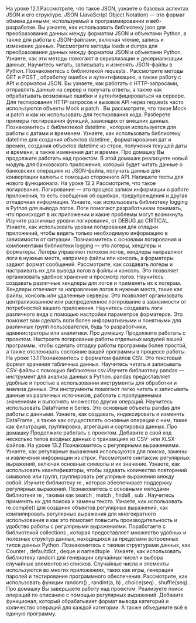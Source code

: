 На уроке 12.1
Рассмотрите, что такое JSON, узнаете о базовых аспектах JSON и его структуре. JSON (JavaScript Object Notation) — это формат обмена данными, используемый в программировании и веб-разработке. Вы узнаете, как использовать библиотеку 
json
 для преобразования данных между форматом JSON и объектами Python, а также для работы с JSON-файлами, включая чтение, запись и изменение данных.
Рассмотрите методы 
loads
 и 
dumps
 для преобразования данных между форматом JSON и объектами Python. Узнаете, как эти методы помогают в сериализации и десериализации данных. Научитесь читать, записывать и изменять JSON-файлы в Python.
Познакомитесь с библиотекой 
requests
. Рассмотрите методы 
GET
 и 
POST
, обработку ошибок и аутентификацию, а также работу с API и форматом JSON. Вы узнаете, как работать с HTTP-запросами, отправлять данные на сервер и получать ответы, а также как обрабатывать возможные ошибки и аутентифицироваться на сервере.
Для тестирования HTTP-запросов и вызовов API через 
requests
 часто используются объекты 
Mock
 и 
patch
. Вы рассмотрите, что такое 
Mock
 и 
patch
 и как их использовать для тестирования кода. Разберете примеры тестирования функций, зависящих от внешних данных.
Познакомитесь с библиотекой 
datetime
, которая используется для работы с датами и временем. Узнаете, как использовать библиотеку 
datetime
 для создания объектов 
datetime
, форматирования дат и времен, создания объектов 
datetime
 из строк, получения текущей даты и времени, а также изменения дат и времен.
Про домашку
Вы продолжите работать над проектом. В этой домашке реализуете новый модуль для банковского приложения, который будет читать данные о банковских операциях из JSON-файла, получать данные для конвертации валюты с помощью стороннего API. Напишете тесты для нового функционала.
На уроке 12.2
Рассмотрите, что такое логирование. Логирование — это процесс записи информации о работе приложения, то есть сообщения об ошибках, предупреждения и другая отладочная информация.
 Узнаете, как использовать библиотеку logging
 в Python для вывода логов. Логи помогают разработчикам понимать, что происходит в их приложении и какие проблемы могут возникнуть.
Изучите различные уровни логирования, от 
DEBUG до CRITICAL. Узнаете, как использовать уровни логирования для отладки приложений, чтобы видеть только необходимую информацию в зависимости от ситуации.
Познакомитесь с основами логирования и компонентами библиотеки 
logging
 — это логеры, хендлеры и форматеры. Логеры управляют потоком логов, хендлеры направляют логи в нужные места, например файлы или консоль, а форматеры задают формат сообщений.
Рассмотрите, как создавать логеры и настраивать их для вывода логов в файлы и консоль. Это позволяет организовать удобное хранение и просмотр логов.
Научитесь создавать различные хендлеры для логов и применять их к логерам. Хендлеры отвечают за направление логов в нужные места, такие как файлы, консоль или удаленные серверы. Это позволяет организовать централизованное или распределенное логирование в зависимости от потребностей вашего приложения.
Научитесь создавать логи различного вида с помощью настройки параметров форматеров. Это поможет вам сделать логи более информативными и понятными для различных групп пользователей, будь то разработчики, администраторы или аналитики.
Про домашку
Продолжите работать с проектом. Настроите логирование работы отдельных модулей вашей программы, чтобы сделать отладку работы программы более простой, а также отслеживать состояние вашей программы в процессе работы.
На уроке 13.1
Познакомитесь с форматом файлов CSV. Это текстовый формат хранения табличных данных. Научитесь читать и записывать CSV-файлы с помощью библиотеки 
csv.Изучите библиотеку 
pandas
 — инструмент для анализа данных в Python. 
pandas
 предоставляет удобные и простые в использовании инструменты для обработки и анализа данных. Эти инструменты помогают легко читать и записывать данные из различных источников, работать с пропущенными значениями и выполнять множество других операций.
Научитесь использовать 
DataFrame и Series. Это основные объекты pandas для работы с данными. Узнаете, как создавать, индексировать и изменять DataFrame
, а также как осуществлять основные операции с ним, такие как фильтрация, группировка, агрегация и сортировка данных.
Про домашку
Продолжите работать с проектом. Добавите в свой код несколько типов входных данных о транзакциях из CSV- или XLSX-файлов.
На уроке 13.2
Познакомитесь с регулярными выражениями. Узнаете, как регулярные выражения используются для поиска, замены и извлечения информации из строк. Рассмотрите синтаксис регулярных выражений, включая основные символы и их значение. Узнаете, как использовать квантификаторы, чтобы задавать количество повторений символов или групп, группировать регулярные выражения между собой.
Изучите библиотеку 
re
, которая обеспечивает поддержку регулярных выражений. Познакомитесь с основными методами библиотеки 
re
, такими как 
search
, 
match
, 
findall
, 
sub
. Научитесь применять их для поиска и замены текста. Узнаете, как использовать 
re.compile()
 для создания объектов регулярных выражений, как компилировать регулярные выражения для многократного использования и как это помогает повысить производительность и удобство работы с регулярными выражениями.
Поработаете с библиотекой 
collections
, которая предоставляет множество удобных и полезных структур данных, находящихся за пределами встроенных типов данных Python. Познакомитесь с такими структурами данных, как 
Counter
, 
defaultdict
, 
deque
 и 
namedtuple
.
Узнаете, как использовать библиотеку 
random
 для генерации случайных чисел и выбора случайных элементов из списков. Случайные числа и элементы используются во многих приложениях, таких как игры, генерация паролей и тестирование программного обеспечения. Рассмотрите, как использовать функции 
random()
, 
randint(a, b)
, 
choice(seq)
, 
shuffle(seq)
.
Про домашку
Вы завершаете работу над проектом. Реализуете поиск операций по описанию с помощью регулярных выражений. Добавите функционал, который обрабатывает формат вывода категорий и количество операций для каждой категории. А также объедините всё в единую программу.

